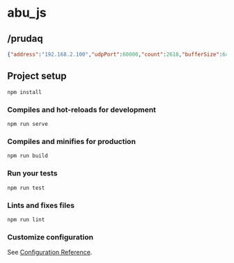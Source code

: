# abu_js

## /prudaq

```json
{"address":"192.168.2.100","udpPort":60000,"count":2618,"bufferSize":64020,"uuid":"lh20201203-195507"}
```


## 

## Project setup
```
npm install
```

### Compiles and hot-reloads for development
```
npm run serve
```

### Compiles and minifies for production
```
npm run build
```

### Run your tests
```
npm run test
```

### Lints and fixes files
```
npm run lint
```

### Customize configuration
See [Configuration Reference](https://cli.vuejs.org/config/).
